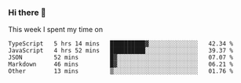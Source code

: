 ### Hi there 👋

<!--
**qiruohan/qiruohan** is a ✨ _special_ ✨ repository because its `README.md` (this file) appears on your GitHub profile.

Here are some ideas to get you started:

- 🔭 I’m currently working on ...
- 🌱 I’m currently learning ...
- 👯 I’m looking to collaborate on ...
- 🤔 I’m looking for help with ...
- 💬 Ask me about ...
- 📫 How to reach me: ...
- 😄 Pronouns: ...
- ⚡ Fun fact: ...
-->

This week I spent my time on 
<!--START_SECTION:waka-->

```text
TypeScript   5 hrs 14 mins   ██████████▓░░░░░░░░░░░░░░   42.34 %
JavaScript   4 hrs 52 mins   ██████████░░░░░░░░░░░░░░░   39.37 %
JSON         52 mins         █▓░░░░░░░░░░░░░░░░░░░░░░░   07.07 %
Markdown     46 mins         █▓░░░░░░░░░░░░░░░░░░░░░░░   06.21 %
Other        13 mins         ▒░░░░░░░░░░░░░░░░░░░░░░░░   01.76 %
```

<!--END_SECTION:waka-->
